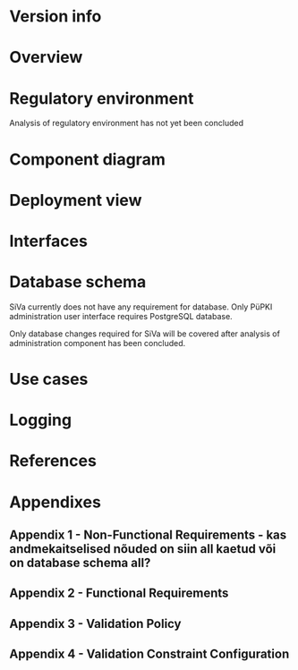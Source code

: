 # Version info

# Overview

# Regulatory environment

Analysis of regulatory environment has not yet been concluded

# Component diagram

# Deployment view

# Interfaces

# Database schema

SiVa currently does not have any requirement for database. Only PüPKI administration user interface requires
PostgreSQL database.

Only database changes required for SiVa will be covered after analysis of administration component has been
concluded.

# Use cases

# Logging

# References

# Appendixes

## Appendix 1 - Non-Functional Requirements - kas andmekaitselised nõuded on siin all kaetud või on database schema all?
## Appendix 2 - Functional Requirements
## Appendix 3 - Validation Policy
## Appendix 4 - Validation Constraint Configuration
